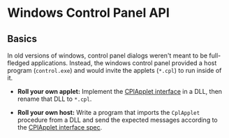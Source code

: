 ﻿
Windows Control Panel API
=========================

Basics
------

In old versions of windows, control panel dialogs weren't
meant to be full-fledged applications. Instead, the windows control panel
provided a host program (`control.exe`) and would invite the applets
(`*.cpl`) to run inside of it.

  * __Roll your own applet:__
    Implement the [CPlApplet interface][msdn-cplapplet] in a DLL,
    then rename that DLL to `*.cpl`.

  * __Roll your own host:__
    Write a program that imports the `CplApplet` procedure from a DLL
    and send the expected messages according to the
    [CPlApplet interface spec][msdn-cplapplet].






  [msdn-cplapplet]: https://msdn.microsoft.com/en-us/library/windows/desktop/cc144199(v=vs.85).aspx

